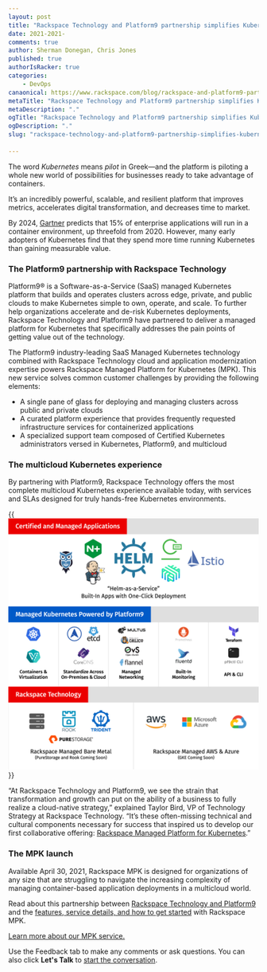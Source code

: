 ```yaml
---
layout: post
title: "Rackspace Technology and Platform9 partnership simplifies Kubernetes adoption"
date: 2021-2021-
comments: true
author: Sherman Donegan, Chris Jones
published: true
authorIsRacker: true
categories:
    - DevOps
canaonical: https://www.rackspace.com/blog/rackspace-and-platform9-partnership-simplifies-kubernetes-adoption
metaTitle: "Rackspace Technology and Platform9 partnership simplifies Kubernetes adoption"
metaDescription: "."
ogTitle: "Rackspace Technology and Platform9 partnership simplifies Kubernetes adoption"
ogDescription: "."
slug: "rackspace-technology-and-platform9-partnership-simplifies-kubernetes-adoption"

---
```


The word *Kubernetes* means *pilot* in Greek&mdash;and the platform is piloting
a whole new world of possibilities for businesses ready to take advantage of
containers.

<!--more-->

 It’s an incredibly powerful, scalable, and resilient platform that improves
 metrics, accelerates digital transformation, and decreases time to market.

By 2024, [Gartner](https://www.gartner.com/en/newsroom/press-releases/2020-06-25-gartner-forecasts-strong-revenue-growth-for-global-co) predicts that
15% of enterprise applications will run in a container environment, up threefold
from 2020. However, many early adopters of Kubernetes find that they spend more
time running Kubernetes than gaining measurable value.

### The Platform9 partnership with Rackspace Technology

Platform9&reg; is a Software-as-a-Service (SaaS) managed Kubernetes platform
that builds and operates clusters across edge, private, and public clouds to
make Kubernetes simple to own, operate, and scale. To further help organizations
accelerate and de-risk Kubernetes deployments, Rackspace Technology and Platform9
have partnered to deliver a managed platform for Kubernetes that specifically
addresses the pain points of getting value out of the technology.

The Platform9 industry-leading SaaS Managed Kubernetes technology combined with
Rackspace Technology cloud and application modernization expertise powers
Rackspace Managed Platform for Kubernetes (MPK). This new service solves common
customer challenges by providing the following elements:

- A single pane of glass for deploying and managing clusters across public and
  private clouds
- A curated platform experience that provides frequently requested infrastructure
  services for containerized applications
- A specialized support team composed of Certified Kubernetes administrators
  versed in Kubernetes, Platform9, and multicloud

### The multicloud Kubernetes experience

By partnering with Platform9, Rackspace Technology offers the most complete
multicloud Kubernetes experience available today, with services and SLAs designed
for truly hands-free Kubernetes environments.

{{<img src="Picture1.jpg" title="" alt="">}}

“At Rackspace Technology and Platform9, we see the strain that transformation
and growth can put on the ability of a business to fully realize a cloud-native
strategy,” explained Taylor Bird, VP of Technology Strategy at Rackspace
Technology. “It’s these often-missing technical and cultural components necessary
for success that inspired us to develop our first collaborative offering:
[Rackspace Managed Platform for Kubernetes](https://usc-word-edit.officeapps.live.com/resources/rackspace-managed-platform-kubernetes).”

### The MPK launch

Available April 30, 2021, Rackspace MPK is designed for organizations of any size
that are struggling to navigate the increasing complexity of managing
container-based application deployments in a multicloud world.

Read about this partnership between [Rackspace Technology and Platform9](https://usc-word-edit.officeapps.live.com/newsroom/rackspace-technology-announces-strategic-investment-platform9-and-launches-rackspace)
and the [features, service details, and how to get started](https://usc-word-edit.officeapps.live.com/we/resources/rackspace-managed-platform-kubernetes)
with Rackspace MPK.

<a class="cta purple" id="cta" href="https://www.rackspace.com/cloud/kubernetes">Learn more about our MPK service.</a>

Use the Feedback tab to make any comments or ask questions. You can also click
**Let's Talk** to [start the conversation](https://www.rackspace.com/).
